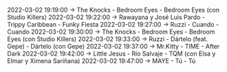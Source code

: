 2022-03-02 19:19:00 -> The Knocks - Bedroom Eyes - Bedroom Eyes (con Studio Killers)
2022-03-02 19:22:00 -> Rawayana y José Luis Pardo - Trippy Caribbean - Funky Fiesta
2022-03-02 19:27:00 -> Ruzzi - Cuando - Cuando
2022-03-02 19:30:00 -> The Knocks - Bedroom Eyes - Bedroom Eyes (con Studio Killers)
2022-03-02 19:33:00 -> Ruzzi - Dártelo (feat. Gepe) - Dártelo (con Gepe)
2022-03-02 19:37:00 -> Mr.Kitty - TIME - After Dark
2022-03-02 19:42:00 -> Little Jesus - Río Salvaje - TQM (con Elsa y Elmar y Ximena Sariñana)
2022-03-02 19:47:00 -> MAYE - Tú - Tú
